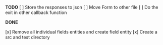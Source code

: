 **TODO**
[ ] Store the responses to json
[ ] Move Form to other file
[ ] Do the exit in other callback function


**DONE**

[x] Remove all individual fields entities and create field entity
[x] Create a src and test directory